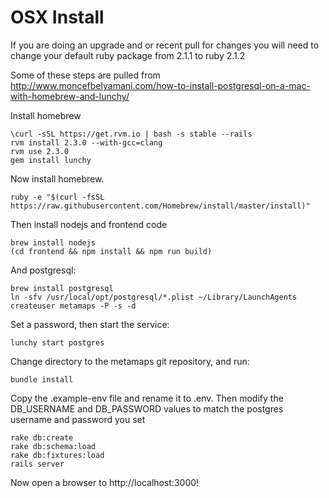 # OSX Install

If you are doing an upgrade and or recent pull for changes you will need to change your default ruby package from 2.1.1 to ruby 2.1.2

Some of these steps are pulled from http://www.moncefbelyamani.com/how-to-install-postgresql-on-a-mac-with-homebrew-and-lunchy/

Install homebrew

    \curl -sSL https://get.rvm.io | bash -s stable --rails
    rvm install 2.3.0 --with-gcc=clang
    rvm use 2.3.0
    gem install lunchy 

Now install homebrew. 

    ruby -e "$(curl -fsSL https://raw.githubusercontent.com/Homebrew/install/master/install)"

Then install nodejs and frontend code

    brew install nodejs
    (cd frontend && npm install && npm run build)

And postgresql:

    brew install postgresql
    ln -sfv /usr/local/opt/postgresql/*.plist ~/Library/LaunchAgents
    createuser metamaps -P -s -d

Set a password, then start the service:

    lunchy start postgres

Change directory to the metamaps git repository, and run:

    bundle install

Copy the .example-env file and rename it to .env. Then modify the DB_USERNAME and DB_PASSWORD values to match the postgres username and password you set

    rake db:create
    rake db:schema:load
    rake db:fixtures:load
    rails server

Now open a browser to http://localhost:3000!
